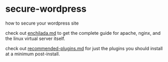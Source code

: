 # secure-wordpress
how to secure your wordpress site

check out [enchilada.md](enchilada.md) to get the complete guide for apache, nginx, and the linux virtual server itself.

check out [recommended-plugins.md](recommended-plugins.md) for just the plugins you should install at a minimum post-install.
